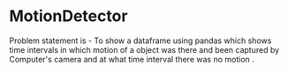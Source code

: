 # MotionDetector
Problem statement is - To show a dataframe using pandas which shows time intervals in which motion of a object was there and been captured by Computer's camera and at what time interval there was no motion . 
